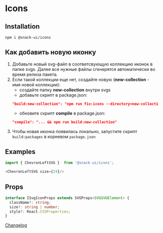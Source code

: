 # Icons

## Installation
`npm i @snack-ui/icons`

## Как добавить новую иконку

1. Добавьте новый svg-файл в соответсвующую коллекцию иконок в папке svgs. Далее все нужные файлы сгенерятся автоматически во время релиза пакета. 
2. Если такой коллекции еще нет, создайте новую (**new-collection** - имя новой коллекции):
    * создайте папку **new-collection** внутри svgs
    * добавьте скрипт в package.json:
   ```json
   "build:new-collection": "npm run fix:icons --directory=new-collection && npm run build:icons --directory=new-collection",
   ```
   * обновите скрипт **compile** в package.json:   
   ```json
   "compile": "... && npm run build:new-collection"
   ```
3. Чтобы новая иконка появилась локально, запустите скрипт `build:packages` в корневом `package.json`

## Examples

```typescript jsx
import { ChevronLeftSVG }  from '@snack-ui/icons';

<ChevronLeftSVG size={24}/>
```

## Props

```typescript jsx
interface ISvgIconProps extends SVGProps<SVGSVGElement> {
  className?: string;
  size?: string | number;
  style?: React.CSSProperties;
}
```



[Changelog](./CHANGELOG.md)


